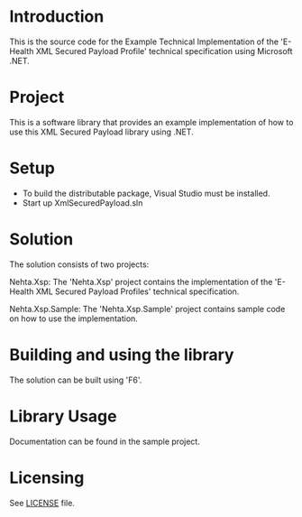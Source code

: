 # Introduction
This is the source code for the Example Technical Implementation of the 'E-Health XML Secured Payload Profile' technical specification using Microsoft .NET.

# Project
This is a software library that provides an example implementation of how to use this XML Secured Payload library using .NET.

# Setup
- To build the distributable package, Visual Studio must be installed.
- Start up XmlSecuredPayload.sln

# Solution
The solution consists of two projects:

Nehta.Xsp: The 'Nehta.Xsp' project contains the implementation of the 'E-Health XML Secured Payload Profiles' technical specification.

Nehta.Xsp.Sample: The 'Nehta.Xsp.Sample' project contains sample code on how to use the implementation.

# Building and using the library
The solution can be built using 'F6'. 

# Library Usage
Documentation can be found in the sample project.

# Licensing
See [LICENSE](LICENSE.txt) file.